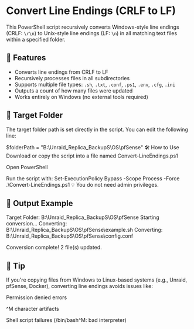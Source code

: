 # Convert Line Endings (CRLF to LF)

This PowerShell script recursively converts Windows-style line endings (CRLF: `\r\n`) to Unix-style line endings (LF: `\n`) in all matching text files within a specified folder.

## 📌 Features

- Converts line endings from CRLF to LF
- Recursively processes files in all subdirectories
- Supports multiple file types: `.sh`, `.txt`, `.conf`, `.ps1`, `.env`, `.cfg`, `.ini`
- Outputs a count of how many files were updated
- Works entirely on Windows (no external tools required)

## 📁 Target Folder

The target folder path is set directly in the script. You can edit the following line:

$folderPath = "B:\Unraid_Replica_BackupS\OS\pfSense"
🛠 How to Use
Download or copy the script into a file named Convert-LineEndings.ps1

Open PowerShell

Run the script with:
Set-ExecutionPolicy Bypass -Scope Process -Force
.\Convert-LineEndings.ps1
💡 You do not need admin privileges.

## 🧪 Output Example
Target Folder: B:\Unraid_Replica_BackupS\OS\pfSense
Starting conversion...
Converting: B:\Unraid_Replica_BackupS\OS\pfSense\example.sh
Converting: B:\Unraid_Replica_BackupS\OS\pfSense\config.conf

Conversion complete! 2 file(s) updated.
## 🧼 Tip
If you're copying files from Windows to Linux-based systems (e.g., Unraid, pfSense, Docker), converting line endings avoids issues like:

Permission denied errors

^M character artifacts

Shell script failures (/bin/bash^M: bad interpreter)

